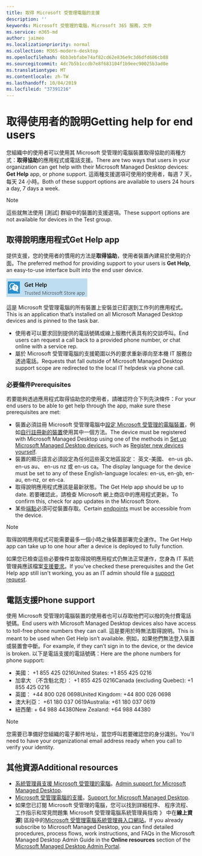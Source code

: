 ```yaml
---
title: 取得 Microsoft 受管理電腦的支援
description: ''
keywords: Microsoft 受管理的電腦，Microsoft 365 服務，文件
ms.service: m365-md
author: jaimeo
ms.localizationpriority: normal
ms.collection: M365-modern-desktop
ms.openlocfilehash: 6bb3ebfabe74af82cd62e836e9c3d6dfd606cb88
ms.sourcegitcommit: 4dc7b5b1ccdb7e8f683104f1b9eec90025b3ad0e
ms.translationtype: MT
ms.contentlocale: zh-TW
ms.lasthandoff: 10/04/2019
ms.locfileid: "37391216"
---
```

# <a name="getting-help-for-end-users"></a><span data-ttu-id="aa3ad-103">取得使用者的說明</span><span class="sxs-lookup"><span data-stu-id="aa3ad-103">Getting help for end users</span></span>

<span data-ttu-id="aa3ad-104">您組織中的使用者可以使用其 Microsoft 受管理的電腦裝置取得協助的兩種方式：**取得協助**的應用程式或電話支援。</span><span class="sxs-lookup"><span data-stu-id="aa3ad-104">There are two ways that users in your organization can get help with their Microsoft Managed Desktop devices: **Get Help** app, or phone support.</span></span> <span data-ttu-id="aa3ad-105">這兩種支援選項可使用的使用者，每週 7 天，每天 24 小時。</span><span class="sxs-lookup"><span data-stu-id="aa3ad-105">Both of these support options are available to users 24 hours a day, 7 days a week.</span></span>
 
>[!NOTE]
><span data-ttu-id="aa3ad-106">這些就無法使用 [測試] 群組中的裝置的支援選項。</span><span class="sxs-lookup"><span data-stu-id="aa3ad-106">These support options are not available for devices in the Test group.</span></span>

## <a name="get-help-app"></a><span data-ttu-id="aa3ad-107">取得說明應用程式</span><span class="sxs-lookup"><span data-stu-id="aa3ad-107">Get Help app</span></span>

<span data-ttu-id="aa3ad-108">提供支援，您的使用者的慣用的方法是**取得協助**，使用者裝置內建易於使用的介面。</span><span class="sxs-lookup"><span data-stu-id="aa3ad-108">The preferred method for providing support to your users is **Get Help**, an easy-to-use interface built into the end user device.</span></span>  

![取得說明](images/get-help.png)

<span data-ttu-id="aa3ad-110">這是 Microsoft 受管理電腦的所有裝置上安裝並已釘選到工作列的應用程式。</span><span class="sxs-lookup"><span data-stu-id="aa3ad-110">This is an application that’s installed on all Microsoft Managed Desktop devices and is pinned to the task bar.</span></span> 

- <span data-ttu-id="aa3ad-111">使用者可以要求回到提供的電話號碼或線上服務代表具有的交談呼叫。</span><span class="sxs-lookup"><span data-stu-id="aa3ad-111">End users can request a call back to a provided phone number, or chat online with a service rep.</span></span>
- <span data-ttu-id="aa3ad-112">屬於 Microsoft 受管理電腦的支援範圍以外的要求重新導向至本機 IT 服務台透過電話。</span><span class="sxs-lookup"><span data-stu-id="aa3ad-112">Requests that fall outside of Microsoft Managed Desktop support scope are redirected to the local IT helpdesk via phone call.</span></span>

### <a name="prerequisites"></a><span data-ttu-id="aa3ad-113">必要條件</span><span class="sxs-lookup"><span data-stu-id="aa3ad-113">Prerequisites</span></span>
<span data-ttu-id="aa3ad-114">若要能夠透過應用程式取得協助您的使用者，請確認符合下列先決條件：</span><span class="sxs-lookup"><span data-stu-id="aa3ad-114">For your end users to be able to get help through the app, make sure these prerequisites are met:</span></span>

- <span data-ttu-id="aa3ad-115">裝置必須註冊 Microsoft 受管理電腦中[設定 Microsoft 受管理的電腦裝置](../get-started/set-up-devices.md)，例如[自行註冊新的裝置](../get-started/register-devices-self.md)使用其中一個方法。</span><span class="sxs-lookup"><span data-stu-id="aa3ad-115">The device must be registered with Microsoft Managed Desktop using one of the methods in [Set up Microsoft Managed Desktop devices](../get-started/set-up-devices.md), such as [Register new devices yourself](../get-started/register-devices-self.md).</span></span>
- <span data-ttu-id="aa3ad-116">裝置的顯示語言必須設定為任何這些英文地區設定： 英文-美國、 en-us gb、 en-us au、 en-us nz 或 en-us ca。</span><span class="sxs-lookup"><span data-stu-id="aa3ad-116">The display language for the device must be set to any of these English-language locales: en-us, en-gb, en-au, en-nz, or en-ca.</span></span>
- <span data-ttu-id="aa3ad-117">取得說明應用程式應該是最新狀態。</span><span class="sxs-lookup"><span data-stu-id="aa3ad-117">The Get Help app should be up to date.</span></span> <span data-ttu-id="aa3ad-118">若要確認此，請檢查 Microsoft 網上商店中的應用程式更新。</span><span class="sxs-lookup"><span data-stu-id="aa3ad-118">To confirm this, check for app updates in the Microsoft Store.</span></span>
- <span data-ttu-id="aa3ad-119">某些[端點](../get-ready/network.md#endpoints-allowed---specific-for-microsoft-managed-desktop)必須可從裝置存取。</span><span class="sxs-lookup"><span data-stu-id="aa3ad-119">Certain [endpoints](../get-ready/network.md#endpoints-allowed---specific-for-microsoft-managed-desktop) must be accessible from the device.</span></span>

> [!NOTE]
> <span data-ttu-id="aa3ad-120">取得說明應用程式可能需要最多一個小時之後裝置部署完全運作。</span><span class="sxs-lookup"><span data-stu-id="aa3ad-120">The Get Help app can take up to one hour after a device is deployed to fully function.</span></span>

<span data-ttu-id="aa3ad-121">如果您已檢查這些必要條件並取得說明應用程式仍無法正常運作，您身為 IT 系統管理員應該檔案[支援要求](admin-support.md)。</span><span class="sxs-lookup"><span data-stu-id="aa3ad-121">If you've checked these prerequisites and the Get Help app still isn't working, you as an IT admin should file a [support request](admin-support.md).</span></span>

## <a name="phone-support"></a><span data-ttu-id="aa3ad-122">電話支援</span><span class="sxs-lookup"><span data-stu-id="aa3ad-122">Phone support</span></span>

<span data-ttu-id="aa3ad-123">使用 Microsoft 受管理的電腦裝置的使用者也可以存取他們可以撥的免付費電話號碼。</span><span class="sxs-lookup"><span data-stu-id="aa3ad-123">End users with Microsoft Managed Desktop devices also have access to toll-free phone numbers they can call.</span></span> <span data-ttu-id="aa3ad-124">這是要用於時無法取得說明。</span><span class="sxs-lookup"><span data-stu-id="aa3ad-124">This is meant to be used when Get Help isn’t available.</span></span> <span data-ttu-id="aa3ad-125">例如，如果他們無法登入裝置或裝置會中斷。</span><span class="sxs-lookup"><span data-stu-id="aa3ad-125">For example, if they can’t sign in to the device, or the device is broken.</span></span> <span data-ttu-id="aa3ad-126">以下是電話支援的電話號碼：</span><span class="sxs-lookup"><span data-stu-id="aa3ad-126">Here are the phone numbers for phone support:</span></span>

- <span data-ttu-id="aa3ad-127">美國： +1 855 425 0216</span><span class="sxs-lookup"><span data-stu-id="aa3ad-127">United States: +1 855 425 0216</span></span>
- <span data-ttu-id="aa3ad-128">加拿大 （不含魁北克）： +1 855 425 0216</span><span class="sxs-lookup"><span data-stu-id="aa3ad-128">Canada (excluding Quebec): +1 855 425 0216</span></span>
- <span data-ttu-id="aa3ad-129">英國： +44 800 026 0698</span><span class="sxs-lookup"><span data-stu-id="aa3ad-129">United Kingdom: +44 800 026 0698</span></span>
- <span data-ttu-id="aa3ad-130">澳大利亞： +61 180 037 0619</span><span class="sxs-lookup"><span data-stu-id="aa3ad-130">Australia: +61 180 037 0619</span></span>
- <span data-ttu-id="aa3ad-131">紐西蘭: + 64 988 44380</span><span class="sxs-lookup"><span data-stu-id="aa3ad-131">New Zealand: +64 988 44380</span></span>

>[!NOTE]
><span data-ttu-id="aa3ad-132">您需要已準備好您組織的電子郵件地址，當您呼叫若要確認您的身分識別。</span><span class="sxs-lookup"><span data-stu-id="aa3ad-132">You'll need to have your organizational email address ready when you call to verify your identity.</span></span> 

## <a name="additional-resources"></a><span data-ttu-id="aa3ad-133">其他資源</span><span class="sxs-lookup"><span data-stu-id="aa3ad-133">Additional resources</span></span>
- <span data-ttu-id="aa3ad-134">[系統管理員支援 Microsoft 受管理的電腦](admin-support.md)。</span><span class="sxs-lookup"><span data-stu-id="aa3ad-134">[Admin support for Microsoft Managed Desktop](admin-support.md).</span></span> 
- <span data-ttu-id="aa3ad-135">[Microsoft 受管理電腦的支援](../service-description/support.md)。</span><span class="sxs-lookup"><span data-stu-id="aa3ad-135">[Support for Microsoft Managed Desktop](../service-description/support.md).</span></span>
- <span data-ttu-id="aa3ad-136">如果您已訂閱 Microsoft 受管理的電腦，您可以找到詳細程序、 程序流程、 工作指示和常見問題集 Microsoft 受管理電腦系統管理員指南 》 中在**線上資源**] 區段中的[Microsoft 受管理電腦系統管理員入口網站](https://aka.ms/mwaasportal)。</span><span class="sxs-lookup"><span data-stu-id="aa3ad-136">If you already subscribe to Microsoft Managed Desktop, you can find detailed procedures, process flows, work instructions, and FAQs in the Microsoft Managed Desktop Admin Guide in the **Online resources** section of the [Microsoft Managed Desktop Admin Portal](https://aka.ms/mwaasportal).</span></span>
